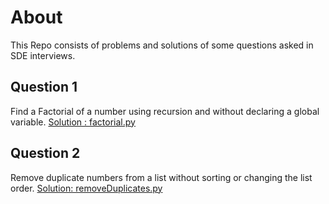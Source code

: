 # About
This Repo consists of problems and solutions of some questions asked in SDE interviews.
## Question 1
Find a Factorial of a number using recursion and without declaring a global variable.
[Solution : factorial.py](https://github.com/ashwinkhushlani/Interview_Questions/blob/main/factorial.py)

## Question 2

Remove duplicate numbers from a list without sorting or changing the list order.
[Solution: removeDuplicates.py](https://github.com/ashwinkhushlani/Interview_Questions/blob/main/removeDuplicates.py)
